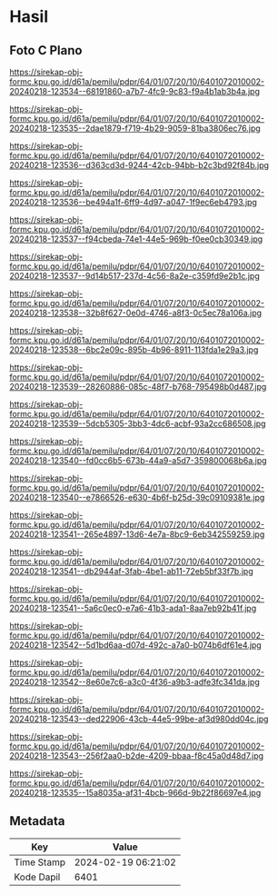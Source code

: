 # Hasil

## Foto C Plano

https://sirekap-obj-formc.kpu.go.id/d61a/pemilu/pdpr/64/01/07/20/10/6401072010002-20240218-123534--68191860-a7b7-4fc9-9c83-f9a4b1ab3b4a.jpg

https://sirekap-obj-formc.kpu.go.id/d61a/pemilu/pdpr/64/01/07/20/10/6401072010002-20240218-123535--2dae1879-f719-4b29-9059-81ba3806ec76.jpg

https://sirekap-obj-formc.kpu.go.id/d61a/pemilu/pdpr/64/01/07/20/10/6401072010002-20240218-123536--d363cd3d-9244-42cb-94bb-b2c3bd92f84b.jpg

https://sirekap-obj-formc.kpu.go.id/d61a/pemilu/pdpr/64/01/07/20/10/6401072010002-20240218-123536--be494a1f-6ff9-4d97-a047-1f9ec6eb4793.jpg

https://sirekap-obj-formc.kpu.go.id/d61a/pemilu/pdpr/64/01/07/20/10/6401072010002-20240218-123537--f94cbeda-74e1-44e5-969b-f0ee0cb30349.jpg

https://sirekap-obj-formc.kpu.go.id/d61a/pemilu/pdpr/64/01/07/20/10/6401072010002-20240218-123537--9d14b517-237d-4c56-8a2e-c359fd9e2b1c.jpg

https://sirekap-obj-formc.kpu.go.id/d61a/pemilu/pdpr/64/01/07/20/10/6401072010002-20240218-123538--32b8f627-0e0d-4746-a8f3-0c5ec78a106a.jpg

https://sirekap-obj-formc.kpu.go.id/d61a/pemilu/pdpr/64/01/07/20/10/6401072010002-20240218-123538--6bc2e09c-895b-4b96-8911-113fda1e29a3.jpg

https://sirekap-obj-formc.kpu.go.id/d61a/pemilu/pdpr/64/01/07/20/10/6401072010002-20240218-123539--28260886-085c-48f7-b768-795498b0d487.jpg

https://sirekap-obj-formc.kpu.go.id/d61a/pemilu/pdpr/64/01/07/20/10/6401072010002-20240218-123539--5dcb5305-3bb3-4dc6-acbf-93a2cc686508.jpg

https://sirekap-obj-formc.kpu.go.id/d61a/pemilu/pdpr/64/01/07/20/10/6401072010002-20240218-123540--fd0cc6b5-673b-44a9-a5d7-359800068b6a.jpg

https://sirekap-obj-formc.kpu.go.id/d61a/pemilu/pdpr/64/01/07/20/10/6401072010002-20240218-123540--e7866526-e630-4b6f-b25d-39c09109381e.jpg

https://sirekap-obj-formc.kpu.go.id/d61a/pemilu/pdpr/64/01/07/20/10/6401072010002-20240218-123541--265e4897-13d6-4e7a-8bc9-6eb342559259.jpg

https://sirekap-obj-formc.kpu.go.id/d61a/pemilu/pdpr/64/01/07/20/10/6401072010002-20240218-123541--db2944af-3fab-4be1-ab11-72eb5bf33f7b.jpg

https://sirekap-obj-formc.kpu.go.id/d61a/pemilu/pdpr/64/01/07/20/10/6401072010002-20240218-123541--5a6c0ec0-e7a6-41b3-ada1-8aa7eb92b41f.jpg

https://sirekap-obj-formc.kpu.go.id/d61a/pemilu/pdpr/64/01/07/20/10/6401072010002-20240218-123542--5d1bd6aa-d07d-492c-a7a0-b074b6df61e4.jpg

https://sirekap-obj-formc.kpu.go.id/d61a/pemilu/pdpr/64/01/07/20/10/6401072010002-20240218-123542--8e60e7c6-a3c0-4f36-a9b3-adfe3fc341da.jpg

https://sirekap-obj-formc.kpu.go.id/d61a/pemilu/pdpr/64/01/07/20/10/6401072010002-20240218-123543--ded22906-43cb-44e5-99be-af3d980dd04c.jpg

https://sirekap-obj-formc.kpu.go.id/d61a/pemilu/pdpr/64/01/07/20/10/6401072010002-20240218-123543--256f2aa0-b2de-4209-bbaa-f8c45a0d48d7.jpg

https://sirekap-obj-formc.kpu.go.id/d61a/pemilu/pdpr/64/01/07/20/10/6401072010002-20240218-123535--15a8035a-af31-4bcb-966d-9b22f86697e4.jpg


## Metadata

| Key        | Value               |
| ---------- | ------------------- |
| Time Stamp | 2024-02-19 06:21:02 |
| Kode Dapil | 6401                |



